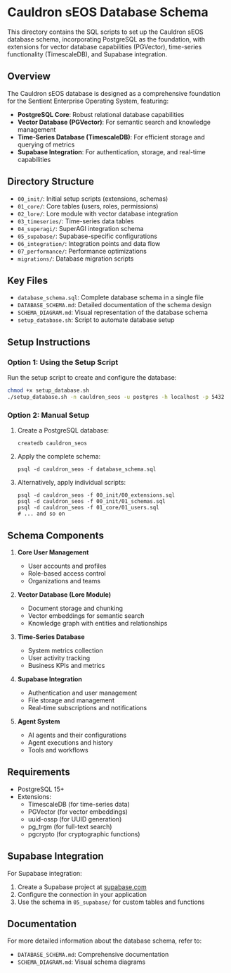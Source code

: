 # Cauldron sEOS Database Schema

This directory contains the SQL scripts to set up the Cauldron sEOS database schema, incorporating PostgreSQL as the foundation, with extensions for vector database capabilities (PGVector), time-series functionality (TimescaleDB), and Supabase integration.

## Overview

The Cauldron sEOS database is designed as a comprehensive foundation for the Sentient Enterprise Operating System, featuring:

- **PostgreSQL Core**: Robust relational database capabilities
- **Vector Database (PGVector)**: For semantic search and knowledge management
- **Time-Series Database (TimescaleDB)**: For efficient storage and querying of metrics
- **Supabase Integration**: For authentication, storage, and real-time capabilities

## Directory Structure

- `00_init/`: Initial setup scripts (extensions, schemas)
- `01_core/`: Core tables (users, roles, permissions)
- `02_lore/`: Lore module with vector database integration
- `03_timeseries/`: Time-series data tables
- `04_superagi/`: SuperAGI integration schema
- `05_supabase/`: Supabase-specific configurations
- `06_integration/`: Integration points and data flow
- `07_performance/`: Performance optimizations
- `migrations/`: Database migration scripts

## Key Files

- `database_schema.sql`: Complete database schema in a single file
- `DATABASE_SCHEMA.md`: Detailed documentation of the schema design
- `SCHEMA_DIAGRAM.md`: Visual representation of the database schema
- `setup_database.sh`: Script to automate database setup

## Setup Instructions

### Option 1: Using the Setup Script

Run the setup script to create and configure the database:

```bash
chmod +x setup_database.sh
./setup_database.sh -n cauldron_seos -u postgres -h localhost -p 5432
```

### Option 2: Manual Setup

1. Create a PostgreSQL database:
   ```
   createdb cauldron_seos
   ```

2. Apply the complete schema:
   ```
   psql -d cauldron_seos -f database_schema.sql
   ```

3. Alternatively, apply individual scripts:
   ```
   psql -d cauldron_seos -f 00_init/00_extensions.sql
   psql -d cauldron_seos -f 00_init/01_schemas.sql
   psql -d cauldron_seos -f 01_core/01_users.sql
   # ... and so on
   ```

## Schema Components

1. **Core User Management**
   - User accounts and profiles
   - Role-based access control
   - Organizations and teams

2. **Vector Database (Lore Module)**
   - Document storage and chunking
   - Vector embeddings for semantic search
   - Knowledge graph with entities and relationships

3. **Time-Series Database**
   - System metrics collection
   - User activity tracking
   - Business KPIs and metrics

4. **Supabase Integration**
   - Authentication and user management
   - File storage and management
   - Real-time subscriptions and notifications

5. **Agent System**
   - AI agents and their configurations
   - Agent executions and history
   - Tools and workflows

## Requirements

- PostgreSQL 15+
- Extensions:
  - TimescaleDB (for time-series data)
  - PGVector (for vector embeddings)
  - uuid-ossp (for UUID generation)
  - pg_trgm (for full-text search)
  - pgcrypto (for cryptographic functions)

## Supabase Integration

For Supabase integration:

1. Create a Supabase project at [supabase.com](https://supabase.com)
2. Configure the connection in your application
3. Use the schema in `05_supabase/` for custom tables and functions

## Documentation

For more detailed information about the database schema, refer to:

- `DATABASE_SCHEMA.md`: Comprehensive documentation
- `SCHEMA_DIAGRAM.md`: Visual schema diagrams
